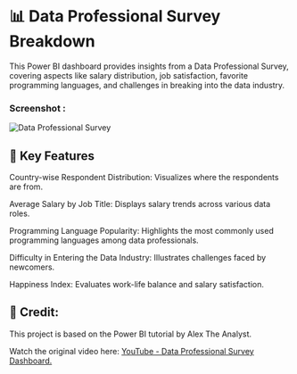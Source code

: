 # 📊 Data Professional Survey Breakdown
This Power BI dashboard provides insights from a Data Professional Survey, covering aspects like salary distribution, job satisfaction, favorite programming languages, and challenges in breaking into the data industry.


### Screenshot : 
![Data Professional Survey](https://github.com/user-attachments/assets/084a61d6-00bb-4803-a3ec-52c6e9361ea8)

## 📌 Key Features

Country-wise Respondent Distribution: Visualizes where the respondents are from.

Average Salary by Job Title: Displays salary trends across various data roles.

Programming Language Popularity: Highlights the most commonly used programming languages among data professionals.

Difficulty in Entering the Data Industry: Illustrates challenges faced by newcomers.

Happiness Index: Evaluates work-life balance and salary satisfaction.


## 🎥 Credit:
This project is based on the Power BI tutorial by Alex The Analyst.

Watch the original video here: [YouTube - Data Professional Survey Dashboard.](https://www.youtube.com/watch?v=I0vQ_VLZTWg)

